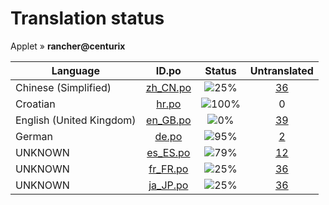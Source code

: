 # Translation status
Applet &#187; **rancher@centurix**

Language | ID.po | Status | Untranslated
---------|:--:|:------:|:-----------:
Chinese (Simplified) | [zh_CN.po](po/zh_CN.po) | ![25%](http://progressed.io/bar/25) | [36](untranslated-po/zh_CN.po)
Croatian | [hr.po](po/hr.po) | ![100%](http://progressed.io/bar/100) | 0
English (United Kingdom) | [en_GB.po](po/en_GB.po) | ![0%](http://progressed.io/bar/0) | [39](untranslated-po/en_GB.po)
German | [de.po](po/de.po) | ![95%](http://progressed.io/bar/95) | [2](untranslated-po/de.po)
UNKNOWN | [es_ES.po](po/es_ES.po) | ![79%](http://progressed.io/bar/79) | [12](untranslated-po/es_ES.po)
UNKNOWN | [fr_FR.po](po/fr_FR.po) | ![25%](http://progressed.io/bar/25) | [36](untranslated-po/fr_FR.po)
UNKNOWN | [ja_JP.po](po/ja_JP.po) | ![25%](http://progressed.io/bar/25) | [36](untranslated-po/ja_JP.po)
